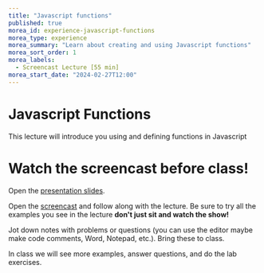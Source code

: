 ```yaml
--- 
title: "Javascript functions" 
published: true 
morea_id: experience-javascript-functions
morea_type: experience 
morea_summary: "Learn about creating and using Javascript functions"
morea_sort_order: 1 
morea_labels:
  - Screencast Lecture [55 min]
morea_start_date: "2024-02-27T12:00"
---
```

# Javascript Functions
This lecture will introduce you using and defining functions in Javascript

# Watch the screencast before class!
Open the [presentation slides](ITM352_Functions.ppt). 

Open the [screencast](https://youtu.be/9g6CxO_XmM8) and follow along with the lecture. Be sure to try all the examples you see in the lecture  **don't just sit and watch the show!**

Jot down notes with problems or questions (you can use the editor maybe make code comments, Word, Notepad, etc.). Bring these to class.

In class we will see more examples, answer questions, and do the lab exercises.